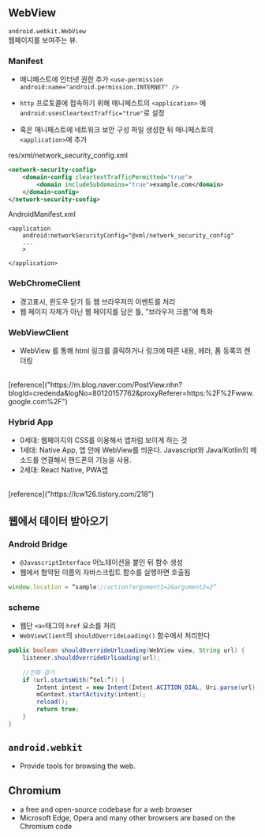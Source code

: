 ## WebView
`android.webkit.WebView`<br>
웹페이지를 보여주는 뷰.

### Manifest
- 매니페스트에 인터넷 권한 추가
`<use-permission android:name="android.permission.INTERNET" />`
- `http` 프로토콜에 접속하기 위해 매니페스트의 `<application>` 에 `android:usesCleartextTraffic="true"`로 설정

- 혹은 매니페스트에 네트워크 보안 구성 파일 생성한 뒤 매니페스토의 `<application>`에 추가

res/xml/network_security_config.xml
```xml
<network-security-config>
    <domain-config cleartextTrafficPermitted="true">
        <domain includeSubdomains="true">example.com</domain>
    </domain-config>
</network-security-config>
```
AndroidManifest.xml

```
<application 
	android:networkSecurityConfig="@xml/network_security_config" 
	...
	>

</application>
```

### WebChromeClient
- 경고표시, 윈도우 닫기 등 웹 브라우저의 이벤트를 처리
- 웹 페이지 자체가 아닌 웹 페이지를 담은 틀, "브라우저 크롬"에 특화


### WebViewClient
- WebView 를 통해 html 링크를 클릭하거나 링크에 따른 내용, 에러, 폼 등록의 렌더링
<br>
[reference]("https://m.blog.naver.com/PostView.nhn?blogId=credenda&logNo=80120157762&proxyReferer=https:%2F%2Fwww.google.com%2F")


### Hybrid App
- 0세대: 웹페이지의 CSS를 이용해서 앱처럼 보이게 하는 것
- 1세대: Native App, 앱 안에 WebView를 띄운다. Javascript와 Java/Kotlin의 메소드를 연결해서 핸드폰의 기능을 사용.
- 2세대: React Native, PWA앱
<br>
[reference]("https://lcw126.tistory.com/218")


## 웹에서 데이터 받아오기

### Android Bridge
- `@JavascriptInterface` 어노테이션을 붙인 뒤 함수 생성
- 웹에서 협약된 이름의 자바스크립트 함수를 실행하면 호출됨
```javascript
window.location = “sample://action?argument1=2&argument2=2”
```


### scheme
- 웹단 `<a>`태그의 `href` 요소를 처리
- `WebViewClient`의 `shouldOverrideLoading()` 함수에서 처리한다

```java
public boolean shouldOverrideUrlLoading(WebView view, String url) {
	listener.shouldOverrideUrlLoading(url);
	
	//전화 걸기
	if (url.startsWith(”tel:”)) {
		Intent intent = new Intent(Intent.ACITION_DIAL, Uri.parse(url));
		mContext.startActivity(intent);
		reload();
		return true;
	}
}

```


## `android.webkit`
- Provide tools for browsing the web.


## Chromium
- a free and open-source codebase for a web browser
- Microsoft Edge, Opera and many other browsers are based on the Chromium code